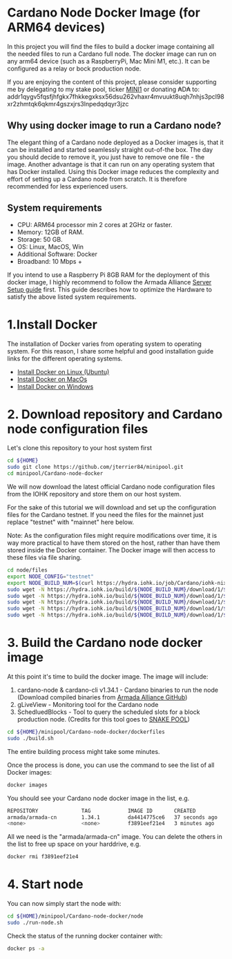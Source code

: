 # Cardano Node Docker Image (for ARM64 devices)

In this project you will find the files to build a docker image containing all the needed files to run a Cardano full node.
The docker image can run on any arm64 device (such as a RaspberryPi, Mac Mini M1, etc.). It can be configured as a relay or bock production node.

If you are enjoying the content of this project, please consider supporting me by delegating to my stake pool, ticker [MINI1](https://www.adaministake.com) or
donating ₳D₳ to: addr1qygv5fqsfjhfgkx7fhkkegxksx56dsu262vhaxr4mvuukt8uqh7nhjs3pcl98xr2zhmtqk6qkmr4gszxjrs3lnpedqdqyr3jzc

## Why using docker image to run a Cardano node?

The elegant thing of a Cardano node deployed as a Docker images is, that it can be installed and started seamlessly straight out-of-the box.
The day you should decide to remove it, you just have to remove one file - the image. Another advantage is that it can run on any operating 
system that has Docker installed. Using this Docker image reduces the complexity and effort of setting up a Cardano node from scratch. 
It is therefore recommended for less experienced users.

## System requirements

* CPU: ARM64 processor min 2 cores at 2GHz or faster.
* Memory: 12GB of RAM.
* Storage: 50 GB.
* OS: Linux, MacOS, Win
* Additional Software: Docker
* Broadband: 10 Mbps +

If you intend to use a Raspberry Pi 8GB RAM for the deployment of this docker image, I highly recommend to follow the Armada Alliance 
[Server Setup guide](https://docs.armada-alliance.com/learn/stake-pool-guides/pi-pool-tutorial/pi-node-full-guide/server-setup) first. 
This guide describes how to optimize the Hardware to satisfy the above listed system requirements.  

# 1.Install Docker

The installation of Docker varies from operating system to operating system. For this reason, I share some helpful and good installation 
guide links for the different operating systems.

* [Install Docker on Linux (Ubuntu)](https://github.com/speedwing/cardano-staking-pool-edu/blob/master/DOCKER.md)
* [Install Docker on MacOs](https://docs.docker.com/desktop/mac/install/)
* [Install Docker on Windows](https://docs.docker.com/desktop/windows/install/)

# 2. Download repository and Cardano node configuration files

Let's clone this repository to your host system first

```bash
cd ${HOME}
sudo git clone https://github.com/jterrier84/minipool.git
cd minipool/Cardano-node-docker
```  

We will now download the latest official Cardano node configuration files from the IOHK repository and store them on our host system.

For the sake of this tutorial we will download and set up the configuration files for the Cardano testnet. If you need the files for the mainnet
just replace "testnet" with "mainnet" here below.
 
Note: As the configuration files might require modifications over time, it is way more practical to have them stored on the host, 
rather than have them stored inside the Docker container. The Docker image will then access to these files via file sharing.

```bash
cd node/files
export NODE_CONFIG="testnet"
export NODE_BUILD_NUM=$(curl https://hydra.iohk.io/job/Cardano/iohk-nix/cardano-deployment/latest-finished/download/1/index.html | grep -e "build" | sed 's/.*build\/\([0-9]*\)\/download.*/\1/g') 
sudo wget -N https://hydra.iohk.io/build/${NODE_BUILD_NUM}/download/1/${NODE_CONFIG}-config.json
sudo wget -N https://hydra.iohk.io/build/${NODE_BUILD_NUM}/download/1/${NODE_CONFIG}-byron-genesis.json
sudo wget -N https://hydra.iohk.io/build/${NODE_BUILD_NUM}/download/1/${NODE_CONFIG}-shelley-genesis.json
sudo wget -N https://hydra.iohk.io/build/${NODE_BUILD_NUM}/download/1/${NODE_CONFIG}-alonzo-genesis.json
sudo wget -N https://hydra.iohk.io/build/${NODE_BUILD_NUM}/download/1/${NODE_CONFIG}-topology.json
```

# 3. Build the Cardano node docker image

At this point it's time to build the docker image. The image will include:

1. cardano-node & cardano-cli v1.34.1 - Cardano binaries to run the node (Download compiled binaries from [Armada Alliance GitHub](https://github.com/armada-alliance/cardano-node-binaries)) 
2. gLiveView - Monitoring tool for the Cardano node
3. SchedluedBlocks - Tool to query the scheduled slots for a block production node. (Credits for this tool goes to [SNAKE POOL](https://github.com/asnakep/ScheduledBlocks))

```bash
cd ${HOME}/minipool/Cardano-node-docker/dockerfiles
sudo ./build.sh
```
The entire building process might take some minutes.

Once the process is done, you can use the command to see the list of all Docker images:

```bash
docker images
```

You should see your Cardano node docker image in the list, e.g.

```bash
REPOSITORY              TAG            IMAGE ID       CREATED          SIZE
armada/armada-cn        1.34.1         da4414775ce6   37 seconds ago   619MB
<none>                  <none>         f3891eef21e4   3 minutes ago    1.09GB
```

All we need is the "armada/armada-cn" image. You can delete the others in the list to free up space on your harddrive, e.g.

```bash
docker rmi f3891eef21e4 
```

# 4. Start node

You can now simply start the node with:

```bash
cd ${HOME}/minipool/Cardano-node-docker/node
sudo ./run-node.sh
```

Check the status of the running docker container with:

```bash
docker ps -a
```
















